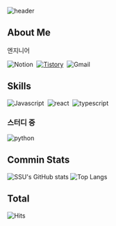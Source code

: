 ![header](https://capsule-render.vercel.app/api?type=wave&color=ffcc00&height=200&fontSize=50&text=안녕하세요!👋👋)

## About Me
엔지니어

![Notion](https://img.shields.io/badge/Resume-notion?style=flat-square&logo=notion&color=000000&logoColor=white)&nbsp;&nbsp;[![Tistory](https://img.shields.io/badge/Blog-tistory?style=flat-square&logo=tistory&color=000000&logoColor=white)](https://engineer-ssu.tistory.com)&nbsp;&nbsp;![Gmail](https://img.shields.io/badge/Mail%20Me-notion?style=flat-square&logo=gmail&color=EA4335&logoColor=white)

<!-- 
[![Notion](https://img.shields.io/badge/Resume-notion?style=flat-square&logo=notion&color=000000&logoColor=white)](https://prickly-vinyl-0c6.notion.site/a91b01ba2bfc435e8a73441869004e97?pvs=4)&nbsp;&nbsp;[![Tistory](https://img.shields.io/badge/Blog-tistory?style=flat-square&logo=tistory&color=000000&logoColor=white)](https://engineer-ssu.tistory.com)&nbsp;&nbsp;[![Gmail](https://img.shields.io/badge/Mail%20Me-notion?style=flat-square&logo=gmail&color=EA4335&logoColor=white)](mailto:developer.ssu.ssu@gmail.com)
 -->

## Skills

![Javascript](https://img.shields.io/badge/JavaScript-F7DF1E?style=for-the-badge&logo=javascript&logoColor=000000)&nbsp;&nbsp;![react](https://img.shields.io/badge/react-61DAFB?style=for-the-badge&logo=react&logoColor=000000)&nbsp;&nbsp;![typescript](https://img.shields.io/badge/typescript-3178C6?style=for-the-badge&logo=typescript&logoColor=white)&nbsp;&nbsp;

### 스터디 중
![python](https://img.shields.io/badge/python-61DAFB?style=for-the-badge&logo=python&logoColor=000000)&nbsp;&nbsp;



## Commin Stats
![SSU's GitHub stats](https://github-readme-stats.vercel.app/api?username=SSU&show_icons=true)
![Top Langs](https://github-readme-stats.vercel.app/api/top-langs/?username=engineer-ssu)

## Total
![Hits](https://hits.seeyoufarm.com/api/count/incr/badge.svg?url=https%3A%2F%2Fgithub.com%2Fengineer-ssu%2Fhit-counter&count_bg=%2379C83D&title_bg=%23555555&icon=&icon_color=%23E7E7E7&title=hits&edge_flat=false)

<!--
**engineer-ssu/engineer-ssu** is a ✨ _special_ ✨ repository because its `README.md` (this file) appears on your GitHub profile.

Here are some ideas to get you started:

- 🔭 I’m currently working on ...
- 🌱 I’m currently learning ...
- 👯 I’m looking to collaborate on ...
- 🤔 I’m looking for help with ...
- 💬 Ask me about ...
- 📫 How to reach me: ...
- 😄 Pronouns: ...
- ⚡ Fun fact: ...
-->
